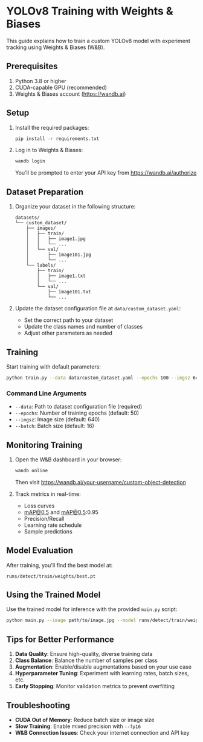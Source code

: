 # YOLOv8 Training with Weights & Biases

This guide explains how to train a custom YOLOv8 model with experiment tracking using Weights & Biases (W&B).

## Prerequisites

1. Python 3.8 or higher
2. CUDA-capable GPU (recommended)
3. Weights & Biases account (https://wandb.ai)

## Setup

1. Install the required packages:
   ```bash
   pip install -r requirements.txt
   ```

2. Log in to Weights & Biases:
   ```bash
   wandb login
   ```
   You'll be prompted to enter your API key from https://wandb.ai/authorize

## Dataset Preparation

1. Organize your dataset in the following structure:
   ```
   datasets/
   └── custom_dataset/
       ├── images/
       │   ├── train/
       │   │   ├── image1.jpg
       │   │   └── ...
       │   └── val/
       │       ├── image101.jpg
       │       └── ...
       └── labels/
           ├── train/
           │   ├── image1.txt
           │   └── ...
           └── val/
               ├── image101.txt
               └── ...
   ```

2. Update the dataset configuration file at `data/custom_dataset.yaml`:
   - Set the correct path to your dataset
   - Update the class names and number of classes
   - Adjust other parameters as needed

## Training

Start training with default parameters:
```bash
python train.py --data data/custom_dataset.yaml --epochs 100 --imgsz 640 --batch 16
```

### Command Line Arguments

- `--data`: Path to dataset configuration file (required)
- `--epochs`: Number of training epochs (default: 50)
- `--imgsz`: Image size (default: 640)
- `--batch`: Batch size (default: 16)

## Monitoring Training

1. Open the W&B dashboard in your browser:
   ```bash
   wandb online
   ```
   Then visit https://wandb.ai/your-username/custom-object-detection

2. Track metrics in real-time:
   - Loss curves
   - mAP@0.5 and mAP@0.5:0.95
   - Precision/Recall
   - Learning rate schedule
   - Sample predictions

## Model Evaluation

After training, you'll find the best model at:
```
runs/detect/train/weights/best.pt
```

## Using the Trained Model

Use the trained model for inference with the provided `main.py` script:
```bash
python main.py --image path/to/image.jpg --model runs/detect/train/weights/best.pt
```

## Tips for Better Performance

1. **Data Quality**: Ensure high-quality, diverse training data
2. **Class Balance**: Balance the number of samples per class
3. **Augmentation**: Enable/disable augmentations based on your use case
4. **Hyperparameter Tuning**: Experiment with learning rates, batch sizes, etc.
5. **Early Stopping**: Monitor validation metrics to prevent overfitting

## Troubleshooting

- **CUDA Out of Memory**: Reduce batch size or image size
- **Slow Training**: Enable mixed precision with `--fp16`
- **W&B Connection Issues**: Check your internet connection and API key
